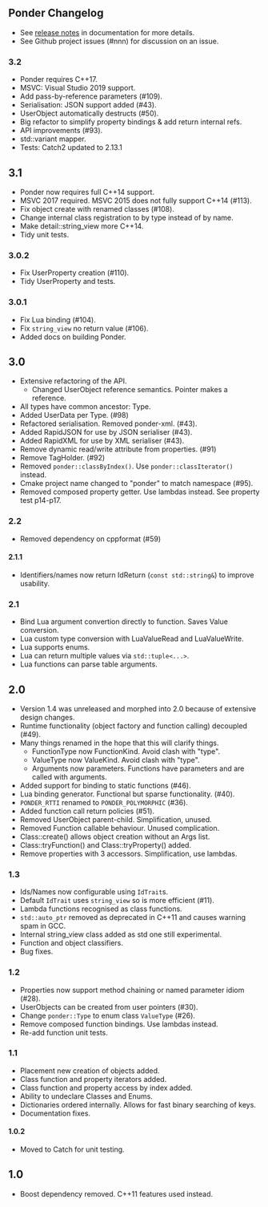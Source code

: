 
Ponder Changelog
----------------

- See [release notes](https://billyquith.github.io/ponder/blog_ponder_3.html) in documentation for more details.
- See Github project issues (#nnn) for discussion on an issue.

### 3.2

- Ponder requires C++17.
- MSVC: Visual Studio 2019 support.
- Add pass-by-reference parameters (#109).
- Serialisation: JSON support added (#43).
- UserObject automatically destructs (#50).
- Big refactor to simplify property bindings & add return internal refs.
- API improvements (#93).
- std::variant mapper.
- Tests: Catch2 updated to 2.13.1

## 3.1

- Ponder now requires full C++14 support.
- MSVC 2017 required. MSVC 2015 does not fully support C++14 (#113).
- Fix object create with renamed classes (#108).
- Change internal class registration to by type instead of by name.
- Make detail::string_view more C++14.
- Tidy unit tests.

### 3.0.2

- Fix UserProperty creation (#110).
- Tidy UserProperty and tests.

### 3.0.1

- Fix Lua binding (#104).
- Fix `string_view` no return value (#106).
- Added docs on building Ponder.

## 3.0

- Extensive refactoring of the API.
	- Changed UserObject reference semantics. Pointer makes a reference.
- All types have common ancestor: Type.
- Added UserData per Type. (#98)
- Refactored serialisation. Removed ponder-xml. (#43).
- Added RapidJSON for use by JSON serialiser (#43).
- Added RapidXML for use by XML serialiser (#43).
- Remove dynamic read/write attribute from properties. (#91)
- Remove TagHolder. (#92)
- Removed `ponder::classByIndex()`. Use `ponder::classIterator()` instead.
- Cmake project name changed to "ponder" to match namespace (#95).
- Removed composed property getter. Use lambdas instead. See property test p14-p17.

### 2.2

- Removed dependency on cppformat (#59)

#### 2.1.1

- Identifiers/names now return IdReturn (`const std::string&`) to improve usability.

### 2.1

- Bind Lua argument convertion directly to function. Saves Value conversion.
- Lua custom type conversion with LuaValueRead and LuaValueWrite.
- Lua supports enums.
- Lua can return multiple values via `std::tuple<...>`.
- Lua functions can parse table arguments.

## 2.0

- Version 1.4 was unreleased and morphed into 2.0 because of extensive design changes.
- Runtime functionality (object factory and function calling) decoupled (#49).
- Many things renamed in the hope that this will clarify things.
  - FunctionType now FunctionKind. Avoid clash with "type".
  - ValueType now ValueKind. Avoid clash with "type".
  - Arguments now parameters. Functions have parameters and are called with arguments.
- Added support for binding to static functions (#46).
- Lua binding generator. Functional but sparse functionality. (#40).
- `PONDER_RTTI` renamed to `PONDER_POLYMORPHIC` (#36).
- Added function call return policies (#51).
- Removed UserObject parent-child. Simplification, unused.
- Removed Function callable behaviour. Unused complication.
- Class::create() allows object creation without an Args list.
- Class::tryFunction() and Class::tryProperty() added.
- Remove properties with 3 accessors. Simplification, use lambdas.


### 1.3

- Ids/Names now configurable using `IdTrait`s.
- Default `IdTrait` uses `string_view` so is more efficient (#11).
- Lambda functions recognised as class functions.
- `std::auto_ptr` removed as deprecated in C++11 and causes warning spam in GCC.
- Internal string_view class added as std one still experimental.
- Function and object classifiers.
- Bug fixes.

### 1.2

- Properties now support method chaining or named parameter idiom (#28).
- UserObjects can be created from user pointers (#30).
- Change `ponder::Type` to enum class `ValueType` (#26).
- Remove composed function bindings. Use lambdas instead.
- Re-add function unit tests.

### 1.1

- Placement new creation of objects added.
- Class function and property iterators added.
- Class function and property access by index added.
- Ability to undeclare Classes and Enums.
- Dictionaries ordered internally. Allows for fast binary searching of keys.
- Documentation fixes.

#### 1.0.2

- Moved to Catch for unit testing.

## 1.0

- Boost dependency removed. C++11 features used instead.
